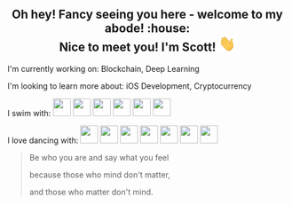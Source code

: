 <h2 align="center">
  Oh hey! Fancy seeing you here - welcome to my abode! :house:
  <br>
  Nice to meet you! I'm Scott! <img src="https://raw.githubusercontent.com/ABSphreak/ABSphreak/master/gifs/Hi.gif" width="30px">
</h2>

I'm currently working on: Blockchain, Deep Learning

I'm looking to learn more about: iOS Development, Cryptocurrency

I swim with:
<img height="32" width="32" src="https://unpkg.com/simple-icons@v4/icons/java.svg" />
<img height="32" width="32" src="https://unpkg.com/simple-icons@v4/icons/python.svg" />
<img height="32" width="32" src="https://unpkg.com/simple-icons@v4/icons/c.svg" />
<img height="32" width="32" src="https://unpkg.com/simple-icons@v4/icons/mysql.svg" />
<img height="32" width="32" src="https://unpkg.com/simple-icons@v4/icons/html5.svg" />
<img height="32" width="32" src="https://unpkg.com/simple-icons@v4/icons/css3.svg" />

I love dancing with:
<img height="32" width="32" src="https://unpkg.com/simple-icons@v4/icons/spring.svg" />
<img height="32" width="32" src="https://unpkg.com/simple-icons@v4/icons/react.svg" />
<img height="32" width="32" src="https://unpkg.com/simple-icons@v4/icons/tensorflow.svg" />
<img height="32" width="32" src="https://unpkg.com/simple-icons@v4/icons/keras.svg" />
<img height="32" width="32" src="https://unpkg.com/simple-icons@v4/icons/scikit-learn.svg" />
<img height="32" width="32" src="https://unpkg.com/simple-icons@v4/icons/amazonaws.svg" />
<img height="32" width="32" src="https://unpkg.com/simple-icons@v4/icons/jupyter.svg" />


> Be who you are and say what you feel
> 
> because those who mind don't matter,
> 
> and those who matter don't mind.

